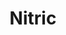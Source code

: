 ---
git: https://github.com/nitrictech/nitric
logohandle: nitricio
sort: nitric
title: Nitric
twitter: https://x.com/nitric_io
website: https://nitric.io/
youtube: https://youtube.com/channel/UCZIWNF4ck7zcEdtwq2qQ2lg
---